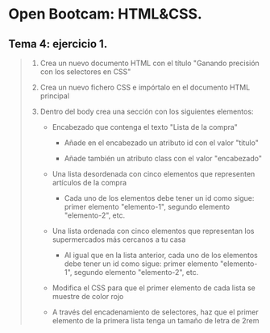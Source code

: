 # Open Bootcam: HTML&CSS.

## Tema 4: ejercicio 1.

> 1. Crea un nuevo documento HTML con el título "Ganando precisión con los selectores en CSS"
> 
> 2. Crea un nuevo fichero CSS e impórtalo en el documento HTML principal
> 
> 3. Dentro del body crea una sección con los siguientes elementos:
> 
>     - Encabezado que contenga el texto "Lista de la compra"
> 
>        - Añade en el encabezado un atributo id con el valor "titulo"
> 
>        - Añade también un atributo class con el valor "encabezado"
> 
>     - Una lista desordenada con cinco elementos que representen artículos de la compra
> 
>       - Cada uno de los elementos debe tener un id como sigue: primer elemento "elemento-1", segundo elemento "elemento-2", etc.
> 
>     - Una lista ordenada con cinco elementos que representan los supermercados más cercanos a tu casa
> 
>       - Al igual que en la lista anterior, cada uno de los elementos debe tener un id como sigue: primer elemento "elemento-1", segundo elemento "elemento-2", etc.
> 
>     - Modifica el CSS para que el primer elemento de cada lista se muestre de color rojo
> 
>     - A través del encadenamiento de selectores, haz que el primer elemento de la primera lista tenga un tamaño de letra de 2rem